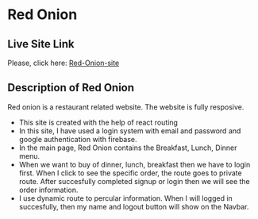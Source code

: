 # Red Onion

## Live Site Link

Please, click here: [Red-Onion-site](https://red-onion-restaurant-rd.web.app/)

## Description of Red Onion

Red onion is a restaurant related website. The website is fully resposive. 

* This site is created with the help of react routing 
* In this site, I have used a login system with email and password and google authentication with firebase. 
* In the main page, Red Onion contains the Breakfast, Lunch, Dinner menu.
* When we want to buy of dinner, lunch, breakfast then we have to login first. When I click to see the specific order, the route goes to private route. After succesfully completed signup or login then we will see the order information.
* I use dynamic route to percular information. When I will logged in succesfully, then my name and logout button will show on the Navbar.
